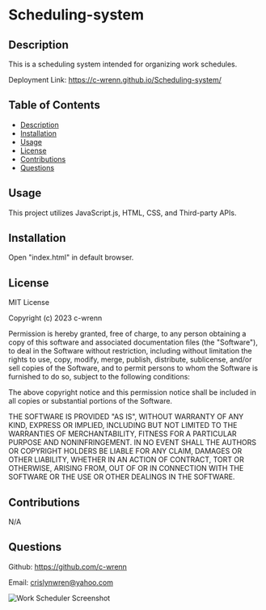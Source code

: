 # Scheduling-system

## Description

This is a scheduling system intended for organizing work schedules.

Deployment Link: https://c-wrenn.github.io/Scheduling-system/

## Table of Contents

- [Description](#description)
- [Installation](#installation)
- [Usage](#usage)
- [License](#license)
- [Contributions](#contributions)
- [Questions](#questions)

## Usage
This project utilizes JavaScript.js, HTML, CSS, and Third-party APIs.

## Installation
Open "index.html" in default browser.

## License

MIT License

Copyright (c) 2023 c-wrenn

Permission is hereby granted, free of charge, to any person obtaining a copy
of this software and associated documentation files (the "Software"), to deal
in the Software without restriction, including without limitation the rights
to use, copy, modify, merge, publish, distribute, sublicense, and/or sell
copies of the Software, and to permit persons to whom the Software is
furnished to do so, subject to the following conditions:

The above copyright notice and this permission notice shall be included in all
copies or substantial portions of the Software.

THE SOFTWARE IS PROVIDED "AS IS", WITHOUT WARRANTY OF ANY KIND, EXPRESS OR
IMPLIED, INCLUDING BUT NOT LIMITED TO THE WARRANTIES OF MERCHANTABILITY,
FITNESS FOR A PARTICULAR PURPOSE AND NONINFRINGEMENT. IN NO EVENT SHALL THE
AUTHORS OR COPYRIGHT HOLDERS BE LIABLE FOR ANY CLAIM, DAMAGES OR OTHER
LIABILITY, WHETHER IN AN ACTION OF CONTRACT, TORT OR OTHERWISE, ARISING FROM,
OUT OF OR IN CONNECTION WITH THE SOFTWARE OR THE USE OR OTHER DEALINGS IN THE
SOFTWARE.

## Contributions

N/A

## Questions

Github: https://github.com/c-wrenn

Email: crislynwren@yahoo.com

![Work Scheduler Screenshot](image.png)